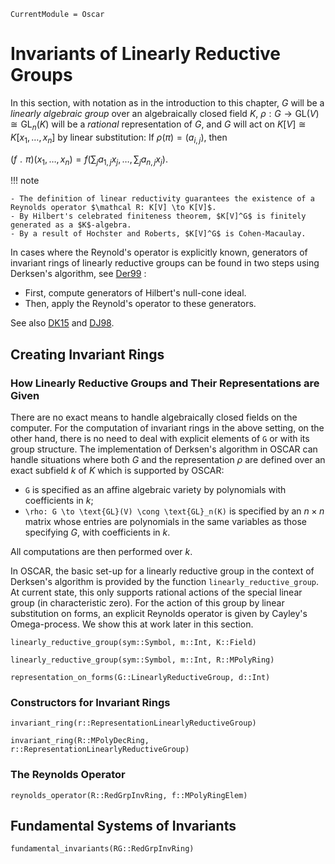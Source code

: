 ```@meta
CurrentModule = Oscar
```

# Invariants of Linearly Reductive Groups

In this section, with notation as in the introduction to this chapter,
$G$ will be a *linearly algebraic group* over an algebraically closed
field $K$, $\rho: G \to \text{GL}(V)\cong \text{GL}_n(K)$ will
be a *rational* representation of $G$, and
$G$ will act on $K[V]\cong K[x_1, \dots, x_n]$ by linear
substitution: If $\rho(\pi) = (a_{i, j})$, then 

$(f \;\!   . \;\! \pi)  (x_1, \dots, x_n) = f\bigl(\sum_j a_{1, j}x_j, \dots, \sum_j a_{n, j}x_j\bigr).$

!!! note
    
    - The definition of linear reductivity guarantees the existence of a Reynolds operator $\mathcal R: K[V] \to K[V]$. 
    - By Hilbert's celebrated finiteness theorem, $K[V]^G$ is finitely generated as a $K$-algebra.
    - By a result of Hochster and Roberts, $K[V]^G$ is Cohen-Macaulay. 

In cases where the Reynold's operator is explicitly known, generators of invariant rings of linearly reductive groups
can be found in two steps using Derksen's algorithm, see [Der99](@cite) :

- First, compute generators of Hilbert's null-cone ideal.
- Then, apply the Reynold's operator to these generators.

See also [DK15](@cite) and [DJ98](@cite).

## Creating Invariant Rings

### How Linearly Reductive Groups and Their Representations are Given

There are no exact means to handle algebraically closed fields on the computer. For the computation of invariant rings in the above setting,
on the other hand, there is no need to deal with explicit elements of ``G`` or with its group structure. The implementation of Derksen's
algorithm in OSCAR can  handle situations where both $G$ and the representation $\rho$ are defined over an exact subfield $k$ of $K$
which is supported by OSCAR: 

- ``G`` is  specified as an affine algebraic variety by polynomials with coefficients in $k$;
- ``\rho: G \to \text{GL}(V) \cong \text{GL}_n(K)`` is specified by an $n\times n$ matrix whose entries are polynomials in the same variables as those specifying $G$, with coefficients in $k$.

All computations are then performed over $k$.

In OSCAR, the basic set-up for a linearly reductive group in the context of Derksen's algorithm is provided by the 
function `linearly_reductive_group`. At current state, this only supports rational actions of  the special linear group
(in characteristic zero). For the action of this group by linear substitution on forms, an explicit Reynolds operator is
given by Cayley's Omega-process. We show this at work later in this section.


```@docs
linearly_reductive_group(sym::Symbol, m::Int, K::Field)
```

```@docs
linearly_reductive_group(sym::Symbol, m::Int, R::MPolyRing)
```

```@docs
representation_on_forms(G::LinearlyReductiveGroup, d::Int)
```

### Constructors for Invariant Rings

```@docs
invariant_ring(r::RepresentationLinearlyReductiveGroup)
```

```@docs
invariant_ring(R::MPolyDecRing, r::RepresentationLinearlyReductiveGroup)
```
 
 ### The Reynolds Operator

```@docs
reynolds_operator(R::RedGrpInvRing, f::MPolyRingElem)
```

## Fundamental Systems of Invariants

```@docs
fundamental_invariants(RG::RedGrpInvRing)
```





